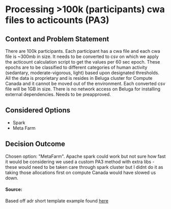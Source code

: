 # Processing >100k (participants) cwa files to acticounts (PA3)

## Context and Problem Statement
There are 100k participants. Each participant has a cwa file and each cwa file is ~300mb in size. It needs to be converted to csv on which we apply the acticount calculation script to get the values per 60 sec epoch. These epochs are to be classified to different categories of human activity (sedantary, moderate-vigorous, light) based upon designated thresholds. All the data is proprietary and is resides in Beluga cluster for Compute Canada and it cannot be moved out of the environment. Each converted csv file will be 1GB in size. There is no network access on Beluga for installing external dependencies. Needs to be preapproved.


## Considered Options

* Spark
* Meta Farm

## Decision Outcome

Chosen option: "MetaFarm".
Apache spark could work but not sure how fast it would be considering we used a custom PA3 method with extra libs - these would need to be taken care through spark cluster but I didnt do it as taking those allocations first on compute Canada would have slowed us down.


#### Source:
Based off adr short template example found [here](https://adr.github.io/madr/examples.html)
